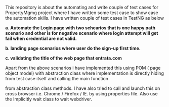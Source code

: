 This repository is about the automating and write couple of test cases for PropertyMgmg project where I have written some test case to show case the automation skills.
I have written couple of test cases in TestNG as below

  <b> a. Automate the Login page with two schearios that is one happy path scenario and other is for negative scenario where login attempt will get fail when credential are not valid.</b>
 
 <b>  b. landing page scenarios where user do the sign-up first time.</b>
  
  <b> c. validating the title of the web page that entrata.com </b>

Apart from the above scenarios i have implemented this using POM ( page object model) with abstraction class where implementation is directly hiding from test case itself and calling the main function

from abstraction class methods.
I have also tried to call and launch this on cross browser i.e. Chrome / Firefox / IE. by using properties file.
Also use the Implicitly wait class to wait webdriver.
